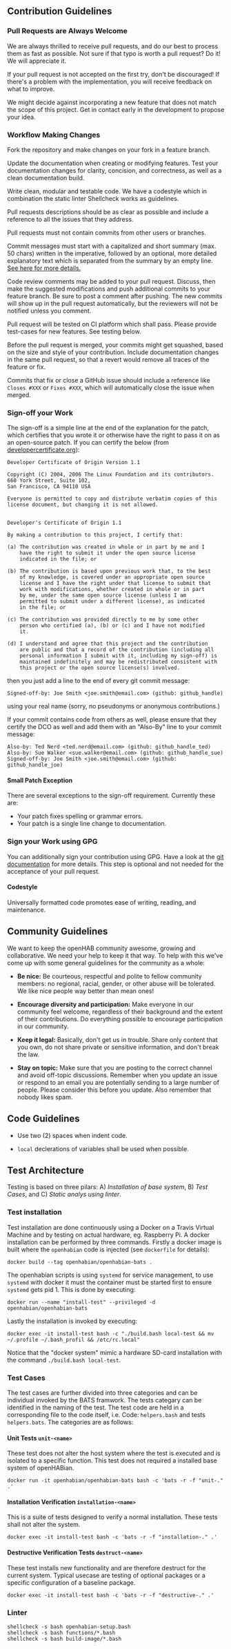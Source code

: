 ## Contribution Guidelines

### Pull Requests are Always Welcome

We are always thrilled to receive pull requests, and do our best to process them as fast as possible.
Not sure if that typo is worth a pull request? Do it! We will appreciate it.

If your pull request is not accepted on the first try, don't be discouraged!
If there's a problem with the implementation, you will receive feedback on what to improve.

We might decide against incorporating a new feature that does not match the scope of this project.
Get in contact early in the development to propose your idea.

### Workflow Making Changes

Fork the repository and make changes on your fork in a feature branch.

Update the documentation when creating or modifying features.
Test your documentation changes for clarity, concision, and correctness, as well as a clean documentation build.

Write clean, modular and testable code.
We have a codestyle which in combination the static linter Shellcheck works as guidelines.

Pull requests descriptions should be as clear as possible and include a reference to all the issues that they address.

Pull requests must not contain commits from other users or branches.

Commit messages must start with a capitalized and short summary (max. 50 chars) written in the imperative, followed by an optional, more detailed explanatory text which is separated from the summary by an empty line. [See here for more details.](http://chris.beams.io/posts/git-commit)

Code review comments may be added to your pull request.
Discuss, then make the suggested modifications and push additional commits to your feature branch.
Be sure to post a comment after pushing.
The new commits will show up in the pull request automatically, but the reviewers will not be notified unless you comment.

Pull request will be tested on CI platform which shall pass. 
Please provide test-cases for new features. See testing below. 

Before the pull request is merged, your commits might get squashed, based on the size and style of your contribution.
Include documentation changes in the same pull request, so that a revert would remove all traces of the feature or fix.

Commits that fix or close a GitHub issue should include a reference like `Closes #XXX` or `Fixes #XXX`, which will automatically close the issue when merged.

### Sign-off your Work

The sign-off is a simple line at the end of the explanation for the patch, which certifies that you wrote it or otherwise have the right to pass it on as an open-source patch.
If you can certify the below (from [developercertificate.org](http://developercertificate.org)):

```
Developer Certificate of Origin Version 1.1

Copyright (C) 2004, 2006 The Linux Foundation and its contributors.
660 York Street, Suite 102,
San Francisco, CA 94110 USA

Everyone is permitted to copy and distribute verbatim copies of this
license document, but changing it is not allowed.


Developer's Certificate of Origin 1.1

By making a contribution to this project, I certify that:

(a) The contribution was created in whole or in part by me and I
    have the right to submit it under the open source license
    indicated in the file; or

(b) The contribution is based upon previous work that, to the best
    of my knowledge, is covered under an appropriate open source
    license and I have the right under that license to submit that
    work with modifications, whether created in whole or in part
    by me, under the same open source license (unless I am
    permitted to submit under a different license), as indicated
    in the file; or

(c) The contribution was provided directly to me by some other
    person who certified (a), (b) or (c) and I have not modified
    it.

(d) I understand and agree that this project and the contribution
    are public and that a record of the contribution (including all
    personal information I submit with it, including my sign-off) is
    maintained indefinitely and may be redistributed consistent with
    this project or the open source license(s) involved.
```

then you just add a line to the end of every git commit message:

```text
Signed-off-by: Joe Smith <joe.smith@email.com> (github: github_handle)
```

using your real name (sorry, no pseudonyms or anonymous contributions.)

If your commit contains code from others as well, please ensure that they certify the DCO as well and add them with an "Also-By" line to your commit message:

```text
Also-by: Ted Nerd <ted.nerd@email.com> (github: github_handle_ted)
Also-by: Sue Walker <sue.walker@email.com> (github: github_handle_sue)
Signed-off-by: Joe Smith <joe.smith@email.com> (github: github_handle_joe)
```

#### Small Patch Exception

There are several exceptions to the sign-off requirement.
Currently these are:

* Your patch fixes spelling or grammar errors.
* Your patch is a single line change to documentation.

### Sign your Work using GPG

You can additionally sign your contribution using GPG.
Have a look at the [git documentation](https://git-scm.com/book/tr/v2/Git-Tools-Signing-Your-Work) for more details.
This step is optional and not needed for the acceptance of your pull request.

#### Codestyle

Universally formatted code promotes ease of writing, reading, and maintenance.

## Community Guidelines

We want to keep the openHAB community awesome, growing and collaborative.
We need your help to keep it that way.
To help with this we've come up with some general guidelines for the community as a whole:

* **Be nice:**
Be courteous, respectful and polite to fellow community members:
no regional, racial, gender, or other abuse will be tolerated.
We like nice people way better than mean ones!

* **Encourage diversity and participation:**
Make everyone in our community feel welcome, regardless of their background and the extent of their contributions.
Do everything possible to encourage participation in our community.

* **Keep it legal:**
Basically, don't get us in trouble.
Share only content that you own, do not share private or sensitive information, and don't break the law.

* **Stay on topic:**
Make sure that you are posting to the correct channel and avoid off-topic discussions.
Remember when you update an issue or respond to an email you are potentially sending to a large number of people.
Please consider this before you update.
Also remember that nobody likes spam.


## Code Guidelines

* Use two (2) spaces when indent code.

* `local` declerations of variables shall be used when possible.
  
## Test Architecture

Testing is based on three pilars: A) *Installation of base system*, B) *Test Cases*, and C) *Static analys using linter*.

### Test installation
Test installation are done continuously using a Docker on a Travis Virtual Machine and by testing on actual hardware, eg. Raspberry Pi. A docker installation can be performed by three commands. Firstly a docker image is built where the `openhabian` code is injected (see `dockerfile` for details): 

```
docker build --tag openhabian/openhabian-bats .
```
The openhabian scripts is using `systemd` for service management, to use `systemd` with docker it must the container must be started first to ensure `systemd` gets pid 1. This is done by executing:

```
docker run --name "install-test" --privileged -d openhabian/openhabian-bats
```
Lastly the installation is invoked by executing:
```
docker exec -it install-test bash -c "./build.bash local-test && mv ~/.profile ~/.bash_profil && /etc/rc.local"
```
Notice that the "docker system" mimic a hardware SD-card installation with the command `./build.bash local-test`. 

### Test Cases
The test cases are further divided into three categories and can be individual invoked by the BATS framwork. The tests categary can be identified in the naming of the test. The test code are held in a corresponding file to the code itself, i.e. Code: `helpers.bash` and tests `helpers.bats`. The categories are as follows:

#### Unit Tests `unit-<name>`
These test does not alter the host system where the test is executed and is isolated to a specific function. This test does not required a installed base system of openHABian.
```
docker run -it openhabian/openhabian-bats bash -c 'bats -r -f "unit-." .' 
```

#### Installation Verification `installation-<name>`
This is a suite of tests designed to verify a normal installation.
These tests shall not alter the system. 
```
docker exec -it install-test bash -c 'bats -r -f "installation-." .'
```


#### Destructive Verification Tests `destruct-<name>`
These test installs new functionality and are therefore destruct for the current system. Typical usecase are testing of optional packages or a specific configuration of a baseline package.
```
docker exec -it install-test bash -c 'bats -r -f "destructive-." .'
```

### Linter

```
shellcheck -s bash openhabian-setup.bash
shellcheck -s bash functions/*.bash
shellcheck -s bash build-image/*.bash
```